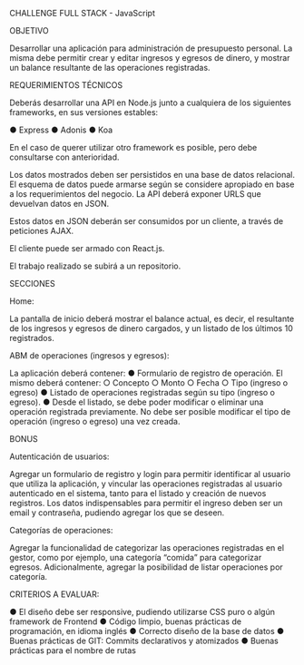 CHALLENGE FULL STACK - JavaScript


OBJETIVO

Desarrollar una aplicación para administración de presupuesto personal. La misma debe permitir crear y editar ingresos y egresos de dinero, y mostrar un balance resultante de las operaciones registradas.



REQUERIMIENTOS TÉCNICOS

Deberás desarrollar una API en Node.js junto a cualquiera de los siguientes frameworks, en sus versiones estables:

● Express
● Adonis
● Koa


En el caso de querer utilizar otro framework es posible, pero debe consultarse con anterioridad.

Los datos mostrados deben ser persistidos en una base de datos relacional. El esquema de datos puede armarse según se considere apropiado en base a los requerimientos del negocio. La API deberá exponer URLS que devuelvan datos en JSON.

Estos datos en JSON deberán ser consumidos por un cliente, a través de peticiones AJAX.

El cliente puede ser armado con React.js.

El trabajo realizado se subirá a un repositorio.



SECCIONES

Home: 

La pantalla de inicio deberá mostrar el balance actual, es decir, el resultante de los ingresos y egresos de dinero cargados, y un listado de los últimos 10 registrados.


ABM de operaciones (ingresos y egresos):

La aplicación deberá contener:
    ● Formulario de registro de operación. El mismo deberá contener:
        ○ Concepto
        ○ Monto
        ○ Fecha
        ○ Tipo (ingreso o egreso)
    ● Listado de operaciones registradas según su tipo (ingreso o egreso).
    ● Desde el listado, se debe poder modificar o eliminar una operación registrada previamente. No debe ser posible modificar el tipo de operación (ingreso o egreso) una vez creada.



BONUS

Autenticación de usuarios:

Agregar un formulario de registro y login para permitir identificar al usuario que utiliza la aplicación, y vincular las operaciones registradas al usuario autenticado en el sistema, tanto para el listado y creación de nuevos registros. Los datos indispensables para permitir el ingreso deben ser un email y contraseña, pudiendo agregar los que se deseen.


Categorías de operaciones:

Agregar la funcionalidad de categorizar las operaciones registradas en el gestor, como por ejemplo, una categoría “comida” para categorizar egresos. Adicionalmente, agregar la posibilidad de listar operaciones por categoría.



CRITERIOS A EVALUAR:

● El diseño debe ser responsive, pudiendo utilizarse CSS puro o algún framework
de Frontend
● Código limpio, buenas prácticas de programación, en idioma inglés
● Correcto diseño de la base de datos
● Buenas prácticas de GIT: Commits declarativos y atomizados
● Buenas prácticas para el nombre de rutas